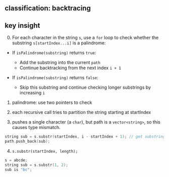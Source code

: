 ## classification: backtracing

## key insight
0. For each character in the string `s`, use a `for` loop to check whether the substring `s[startIndex...i]` is a palindrome:

- If `isPalindrome(substring)` returns `true`:
  - Add the substring into the current `path`
  - Continue backtracking from the next index `i + 1`

- If `isPalindrome(substring)` returns `false`:
  - Skip this substring and continue checking longer substrings by increasing `i`

1. palindrome: use two pointers to check

2. each recursive call tries to partition the string starting at startIndex

3. pushes a single character (a `char`), but path is a `vector<string>`, so this causes type mismatch.
```cpp
string sub = s.substr(startIndex, i - startIndex + 1); // get substring
path.push_back(sub);
```

4. `s.substr(startIndex, length);`
```cpp
s = abcde;
string sub = s.substr(1, 2);
sub is "bc";
```